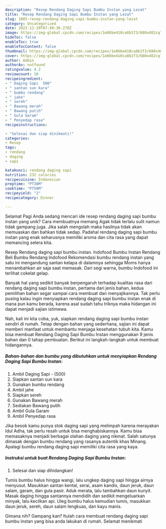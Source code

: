 ```yaml
---
description: "Resep Rendang Daging Sapi Bumbu Instan yang Lezat"
title: "Resep Rendang Daging Sapi Bumbu Instan yang Lezat"
slug: 1005-resep-rendang-daging-sapi-bumbu-instan-yang-lezat
category: Uncategorized
date: 2022-12-20T07:49:30.270Z
image: https://img-global.cpcdn.com/recipes/1e86be410ca8b1f3/680x482cq70/rendang-daging-sapi-bumbu-instan-foto-resep-utama.jpg
hideToc: false
enableToc: true
enableTocContent: false
thumbnail: https://img-global.cpcdn.com/recipes/1e86be410ca8b1f3/680x482cq70/rendang-daging-sapi-bumbu-instan-foto-resep-utama.jpg
cover: https://img-global.cpcdn.com/recipes/1e86be410ca8b1f3/680x482cq70/rendang-daging-sapi-bumbu-instan-foto-resep-utama.jpg
author: Admin
authorAv: notfound
ratingvalue: 4.2
reviewcount: 10
recipeingredient:
- " Daging Sapi  500"
- " santan sun kara"
- " bumbu rendang"
- " jahe"
- " sereh"
- " Bawang merah"
- " Bawang putih"
- " Gula Garam"
- " Penyedap rasa"
recipeinstructions:

- "Selesai dan siap dinikmati!"
categories:
- Resep
tags:
- rendang
- daging
- sapi

katakunci: rendang daging sapi 
nutrition: 232 calories
recipecuisine: Indonesian
preptime: "PT38M"
cooktime: "PT50M"
recipeyield: "2"
recipecategory: Dinner

---
```



Selamat Pagi Anda sedang mencari ide resep rendang daging sapi bumbu instan yang unik? Cara membuatnya memang Agak tidak terlalu sulit namun tidak gampang juga. Jika salah mengolah maka hasilnya tidak akan memuaskan dan bahkan tidak sedap. Padahal rendang daging sapi bumbu instan yang enak seharusnya memiliki aroma dan cita rasa yang dapat memancing selera kita.


Resep Rendang daging sapi bumbu instan. Indofood Bumbu Instan Rendang Beli Bumbu Rendang Indofood Rekomendasi bumbu rendang instan yang satu ini mengandung santan kelapa di dalamnya sehingga Moms hanya menambahkan air saja saat memasak. Dari segi warna, bumbu Indofood ini terlihat cokelat gelap.

Banyak hal yang sedikit banyak berpengaruh terhadap kualitas rasa dari rendang daging sapi bumbu instan, pertama dari jenis bahan, kedua pemilihan bahan segar sampai cara membuat dan menyajikannya. Tak perlu pusing kalau ingin menyiapkan rendang daging sapi bumbu instan enak di mana pun kamu berada, karena asal sudah tahu triknya maka hidangan ini dapat menjadi sajian istimewa.


Nah, kali ini kita coba, yuk, siapkan rendang daging sapi bumbu instan sendiri di rumah. Tetap dengan bahan yang sederhana, sajian ini dapat memberi manfaat untuk membantu menjaga kesehatan tubuh kita. Kamu bisa membuat Rendang Daging Sapi Bumbu Instan menggunakan 9 jenis bahan dan 0 tahap pembuatan. Berikut ini langkah-langkah untuk membuat hidangannya.

<!--inarticleads1-->

##### Bahan-bahan dan bumbu yang dibutuhkan untuk menyiapkan Rendang Daging Sapi Bumbu Instan:

1. Ambil  Daging Sapi - (500)
1. Siapkan  santan sun kara
1. Gunakan  bumbu rendang
1. Ambil  jahe
1. Siapkan  sereh
1. Gunakan  Bawang merah
1. Sediakan  Bawang putih
1. Ambil  Gula Garam
1. Ambil  Penyedap rasa


Jika besok kamu punya stok daging sapi yang melimpah karena merayakan Idul Adha, tak perlu resah untuk bisa menghabiskannya. Kamu bisa memasaknya menjadi berbagai olahan daging yang nikmat. Salah satunya dimasak dengan bumbu rendang yang rasanya autentik khas Minang. Apalagi bumbu rendang daging sapi memiliki cita rasa yang kaya. 

<!--inarticleads2-->

##### Instruksi untuk buat Rendang Daging Sapi Bumbu Instan:


1. Selesai dan siap dihidangkan!

Tumis bumbu halus hingga wangi, lalu ungkep daging sapi hingga airnya menyusut. Masukkan santan kental, serai, asam kandis, daun jeruk, daun salam, garam, dan gula pasir. Aduk merata, lalu tambahkan daun kunyit. Masak daging hingga santannya mendidih dan sedikit mengeluarkan minyak, lalu kecilkan api. Uleg bumbu halus kemudian tumis, masukkan daun jeruk, sereh, daun salam lengkuas, dan kayu manis. 

Gimana nih? Gampang kan? Itulah cara membuat rendang daging sapi bumbu instan yang bisa anda lakukan di rumah. Selamat menikmati
